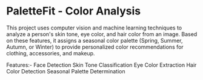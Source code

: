 # PaletteFit - Color Analysis
This project uses computer vision and machine learning techniques to analyze a person's skin tone, eye color, and hair color from an image. Based on these features, it assigns a seasonal color palette (Spring, Summer, Autumn, or Winter) to provide personalized color recommendations for clothing, accessories, and makeup.

Features:-
Face Detection
Skin Tone Classification
Eye Color Extraction
Hair Color Detection
Seasonal Palette Determination